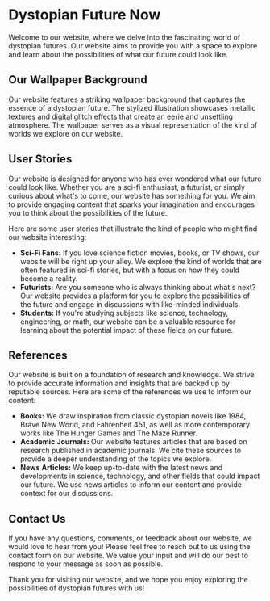 <!--font:Barlow Condensed-->

# Dystopian Future Now

Welcome to our website, where we delve into the fascinating world of dystopian futures. Our website aims to provide you with a space to explore and learn about the possibilities of what our future could look like.

## Our Wallpaper Background

Our website features a striking wallpaper background that captures the essence of a dystopian future. The stylized illustration showcases metallic textures and digital glitch effects that create an eerie and unsettling atmosphere. The wallpaper serves as a visual representation of the kind of worlds we explore on our website.

## User Stories

Our website is designed for anyone who has ever wondered what our future could look like. Whether you are a sci-fi enthusiast, a futurist, or simply curious about what's to come, our website has something for you. We aim to provide engaging content that sparks your imagination and encourages you to think about the possibilities of the future.

Here are some user stories that illustrate the kind of people who might find our website interesting:

- **Sci-Fi Fans:** If you love science fiction movies, books, or TV shows, our website will be right up your alley. We explore the kind of worlds that are often featured in sci-fi stories, but with a focus on how they could become a reality.
- **Futurists:** Are you someone who is always thinking about what's next? Our website provides a platform for you to explore the possibilities of the future and engage in discussions with like-minded individuals.
- **Students:** If you're studying subjects like science, technology, engineering, or math, our website can be a valuable resource for learning about the potential impact of these fields on our future.

## References

Our website is built on a foundation of research and knowledge. We strive to provide accurate information and insights that are backed up by reputable sources. Here are some of the references we use to inform our content:

- **Books:** We draw inspiration from classic dystopian novels like 1984, Brave New World, and Fahrenheit 451, as well as more contemporary works like The Hunger Games and The Maze Runner.
- **Academic Journals:** Our website features articles that are based on research published in academic journals. We cite these sources to provide a deeper understanding of the topics we explore.
- **News Articles:** We keep up-to-date with the latest news and developments in science, technology, and other fields that could impact our future. We use news articles to inform our content and provide context for our discussions.

## Contact Us

If you have any questions, comments, or feedback about our website, we would love to hear from you! Please feel free to reach out to us using the contact form on our website. We value your input and will do our best to respond to your message as soon as possible.

Thank you for visiting our website, and we hope you enjoy exploring the possibilities of dystopian futures with us!

<!--

Write me content for website with wallpaper which alt text is:

"A wallpaper featuring a stylized illustration of a dystopian future, with metallic textures and digital glitch effects."

The name/title of the page should not be 1:1 copy of the alt text but rather a real content of the website which is using this wallpaper.

- Use markdown format 
- Start with heading
- Heading should be short and concise
- The content should look like a real website 
- The website should not be about the wallpaper, wallpaper is just a related background
- Heading should be contain work "wallpaper" or "background"
- Include real sections like references, contact, user stories, etc. use things relevant to the page purpose.
- Feel free to use structure like headings, bullets, numbering, blockquotes, paragraphs, horizontal lines, etc.
- You can use formatting like bold or _italic_
- You can include UTF-8 emojis
- Links should be only #hash anchors (and you can refer to the document itself)
- Do not include images


---


# The Future is Now: Exploring the Possibilities of Dystopian Worlds

Welcome to our website, where we delve into the fascinating world of dystopian futures. Our website aims to provide you with a space to explore and learn about the possibilities of what our future could look like.

## Our Wallpaper Background

Our website features a striking wallpaper background that captures the essence of a dystopian future. The stylized illustration showcases metallic textures and digital glitch effects that create an eerie and unsettling atmosphere. The wallpaper serves as a visual representation of the kind of worlds we explore on our website.

## User Stories

Our website is designed for anyone who has ever wondered what our future could look like. Whether you are a sci-fi enthusiast, a futurist, or simply curious about what's to come, our website has something for you. We aim to provide engaging content that sparks your imagination and encourages you to think about the possibilities of the future.

Here are some user stories that illustrate the kind of people who might find our website interesting:

- **Sci-Fi Fans:** If you love science fiction movies, books, or TV shows, our website will be right up your alley. We explore the kind of worlds that are often featured in sci-fi stories, but with a focus on how they could become a reality.
- **Futurists:** Are you someone who is always thinking about what's next? Our website provides a platform for you to explore the possibilities of the future and engage in discussions with like-minded individuals.
- **Students:** If you're studying subjects like science, technology, engineering, or math, our website can be a valuable resource for learning about the potential impact of these fields on our future.

## References

Our website is built on a foundation of research and knowledge. We strive to provide accurate information and insights that are backed up by reputable sources. Here are some of the references we use to inform our content:

- **Books:** We draw inspiration from classic dystopian novels like 1984, Brave New World, and Fahrenheit 451, as well as more contemporary works like The Hunger Games and The Maze Runner.
- **Academic Journals:** Our website features articles that are based on research published in academic journals. We cite these sources to provide a deeper understanding of the topics we explore.
- **News Articles:** We keep up-to-date with the latest news and developments in science, technology, and other fields that could impact our future. We use news articles to inform our content and provide context for our discussions.

## Contact Us

If you have any questions, comments, or feedback about our website, we would love to hear from you! Please feel free to reach out to us using the contact form on our website. We value your input and will do our best to respond to your message as soon as possible.

Thank you for visiting our website, and we hope you enjoy exploring the possibilities of dystopian futures with us!

-->
